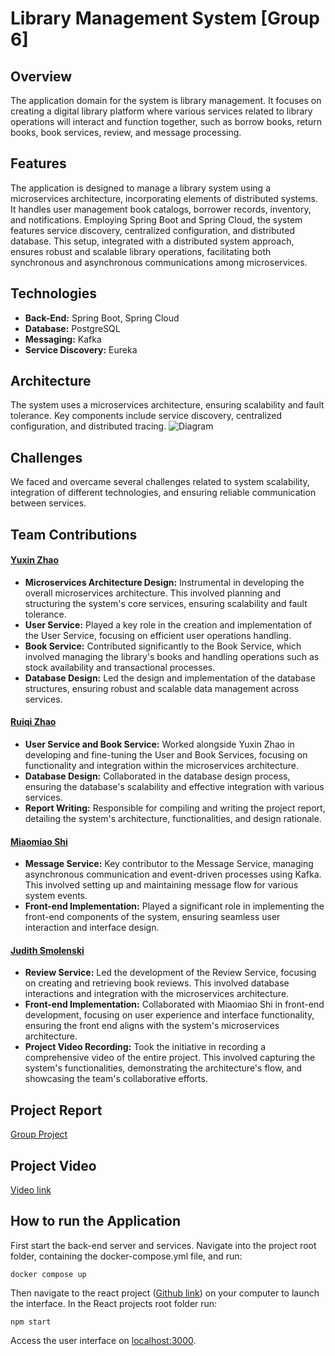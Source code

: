 
# Library Management System [Group 6]

## Overview
The application domain for the system is library management. It focuses on creating a digital library platform where various services related to library operations will interact and function together, such as borrow books, return books, book services, review, and message processing.

## Features
The application is designed to manage a library system using a microservices architecture, incorporating elements of distributed systems. It handles user management book catalogs, borrower records, inventory, and notifications. Employing Spring Boot and Spring Cloud, the system features service discovery, centralized configuration, and distributed database. This setup, integrated with a distributed system approach, ensures robust and scalable library operations, facilitating both synchronous and asynchronous communications among microservices.

## Technologies
- **Back-End:** Spring Boot, Spring Cloud
- **Database:** PostgreSQL
- **Messaging:** Kafka
- **Service Discovery:** Eureka

## Architecture
The system uses a microservices architecture, ensuring scalability and fault tolerance. Key components include service discovery, centralized configuration, and distributed tracing.
![Diagram](https://github.com/ZhaoYuxin1211/DistributedLibrary/assets/74203373/d6bbb502-6912-49d7-92c8-a9e2a25f0a9c)


## Challenges
We faced and overcame several challenges related to system scalability, integration of different technologies, and ensuring reliable communication between services.

## Team Contributions

#### [Yuxin Zhao](https://github.com/ZhaoYuxin1211)
- **Microservices Architecture Design:** Instrumental in developing the overall microservices architecture. This involved planning and structuring the system's core services, ensuring scalability and fault tolerance.
- **User Service:** Played a key role in the creation and implementation of the User Service, focusing on efficient user operations handling.
- **Book Service:** Contributed significantly to the Book Service, which involved managing the library's books and handling operations such as stock availability and transactional processes.
- **Database Design:** Led the design and implementation of the database structures, ensuring robust and scalable data management across services.

#### [Ruiqi Zhao](https://github.com/ZRQ-rikkie)
- **User Service and Book Service:** Worked alongside Yuxin Zhao in developing and fine-tuning the User and Book Services, focusing on functionality and integration within the microservices architecture.
- **Database Design:** Collaborated in the database design process, ensuring the database's scalability and effective integration with various services.
- **Report Writing:** Responsible for compiling and writing the project report, detailing the system's architecture, functionalities, and design rationale.

#### [Miaomiao Shi](https://github.com/MiaomiaoShi1004)
- **Message Service:** Key contributor to the Message Service, managing asynchronous communication and event-driven processes using Kafka. This involved setting up and maintaining message flow for various system events.
- **Front-end Implementation:** Played a significant role in implementing the front-end components of the system, ensuring seamless user interaction and interface design.

#### [Judith Smolenski](https://github.com/jsmo998)
- **Review Service:** Led the development of the Review Service, focusing on creating and retrieving book reviews. This involved database interactions and integration with the microservices architecture.
- **Front-end Implementation:** Collaborated with Miaomiao Shi in front-end development, focusing on user experience and interface functionality, ensuring the front end aligns with the system's microservices architecture.
- **Project Video Recording:** Took the initiative in recording a comprehensive video of the entire project. This involved capturing the system's functionalities, demonstrating the architecture's flow, and showcasing the team's collaborative efforts.



   
## Project Report
[Group Project](https://github.com/ZhaoYuxin1211/DistributedLibrary/blob/main/TeamReport.pdf)


## Project Video
[Video link](https://drive.google.com/file/d/1LXtvWCzfX45gxEginBZkx1R0ZnhF0Zi9/view?usp=sharing)


## How to run the Application
First start the back-end server and services. Navigate into the project root folder, containing the docker-compose.yml file, and run:

``` docker compose up ```

Then navigate to the react project ([Github link](https://github.com/MiaomiaoShi1004/distributedlibrary)) on your computer to launch the interface. In the React projects root folder run:

``` npm start ```

Access the user interface on [localhost:3000](http://localhost:3000).